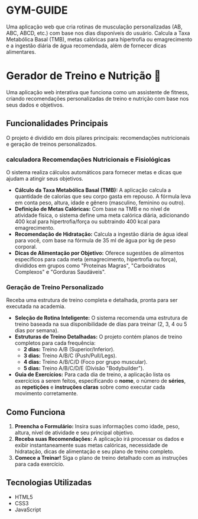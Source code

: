 # GYM-GUIDE
Uma aplicação web que cria rotinas de musculação personalizadas (AB, ABC, ABCD, etc.) com base nos dias disponíveis do usuário. Calcula a Taxa Metabólica Basal (TMB), metas calóricas para hipertrofia ou emagrecimento e a ingestão diária de água recomendada, além de fornecer dicas alimentares.

# Gerador de Treino e Nutrição 🦾

Uma aplicação web interativa que funciona como um assistente de fitness, criando recomendações personalizadas de treino e nutrição com base nos seus dados e objetivos.

## Funcionalidades Principais

O projeto é dividido em dois pilares principais: recomendações nutricionais e geração de treinos personalizados.

###  calculadora Recomendações Nutricionais e Fisiológicas

O sistema realiza cálculos automáticos para fornecer metas e dicas que ajudam a atingir seus objetivos.

* **Cálculo da Taxa Metabólica Basal (TMB):** A aplicação calcula a quantidade de calorias que seu corpo gasta em repouso. A fórmula leva em conta peso, altura, idade e gênero (masculino, feminino ou outro).
* **Definição de Metas Calóricas:** Com base na TMB e no nível de atividade física, o sistema define uma meta calórica diária, adicionando 400 kcal para hipertrofia/força ou subtraindo 400 kcal para emagrecimento.
* **Recomendação de Hidratação:** Calcula a ingestão diária de água ideal para você, com base na fórmula de 35 ml de água por kg de peso corporal.
* **Dicas de Alimentação por Objetivo:** Oferece sugestões de alimentos específicos para cada meta (emagrecimento, hipertrofia ou força), divididos em grupos como "Proteínas Magras", "Carboidratos Complexos" e "Gorduras Saudáveis".

### Geração de Treino Personalizado

Receba uma estrutura de treino completa e detalhada, pronta para ser executada na academia.

* **Seleção de Rotina Inteligente:** O sistema recomenda uma estrutura de treino baseada na sua disponibilidade de dias para treinar (2, 3, 4 ou 5 dias por semana).
* **Estruturas de Treino Detalhadas:** O projeto contém planos de treino completos para cada frequência:
    * **2 dias:** Treino A/B (Superior/Inferior).
    * **3 dias:** Treino A/B/C (Push/Pull/Legs).
    * **4 dias:** Treino A/B/C/D (Foco por grupo muscular).
    * **5 dias:** Treino A/B/C/D/E (Divisão "Bodybuilder").
* **Guia de Exercícios:** Para cada dia de treino, a aplicação lista os exercícios a serem feitos, especificando o **nome**, o número de **séries**, as **repetições** e **instruções claras** sobre como executar cada movimento corretamente.

## Como Funciona

1.  **Preencha o Formulário:** Insira suas informações como idade, peso, altura, nível de atividade e seu principal objetivo.
2.  **Receba suas Recomendações:** A aplicação irá processar os dados e exibir instantaneamente suas metas calóricas, necessidade de hidratação, dicas de alimentação e seu plano de treino completo.
3.  **Comece a Treinar!** Siga o plano de treino detalhado com as instruções para cada exercício.

## Tecnologias Utilizadas

* HTML5
* CSS3
* JavaScript
